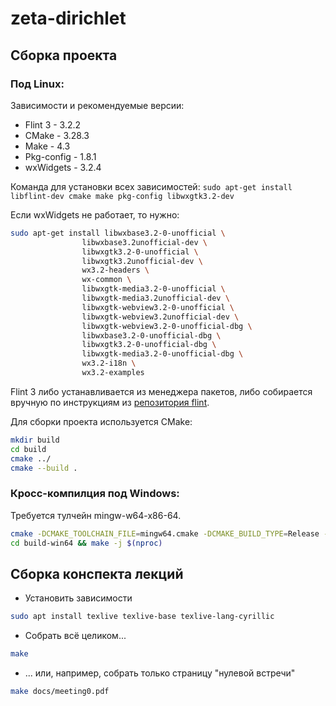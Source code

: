 # zeta-dirichlet

## Сборка проекта

### Под Linux:

Зависимости и рекомендуемые версии:
* Flint 3 - 3.2.2
* CMake - 3.28.3
* Make - 4.3
* Pkg-config - 1.8.1
* wxWidgets - 3.2.4

Команда для установки всех зависимостей: `sudo apt-get install libflint-dev cmake make pkg-config libwxgtk3.2-dev`

Если wxWidgets не работает, то нужно: 
```sh
sudo apt-get install libwxbase3.2-0-unofficial \
                libwxbase3.2unofficial-dev \
                libwxgtk3.2-0-unofficial \
                libwxgtk3.2unofficial-dev \
                wx3.2-headers \
                wx-common \
                libwxgtk-media3.2-0-unofficial \
                libwxgtk-media3.2unofficial-dev \
                libwxgtk-webview3.2-0-unofficial \ 
                libwxgtk-webview3.2unofficial-dev \ 
                libwxgtk-webview3.2-0-unofficial-dbg \ 
                libwxbase3.2-0-unofficial-dbg \
                libwxgtk3.2-0-unofficial-dbg \
                libwxgtk-media3.2-0-unofficial-dbg \
                wx3.2-i18n \
                wx3.2-examples
```

Flint 3 либо устанавливается из менеджера пакетов, либо собирается вручную по
инструкциям из [репозитория flint](https://github.com/flintlib/flint/tree/flint-3.1).

Для сборки проекта используется CMake:

```sh
mkdir build
cd build
cmake ../
cmake --build .
```

### Кросс-компилция под Windows:

Требуется тулчейн mingw-w64-x86-64.

```sh
cmake -DCMAKE_TOOLCHAIN_FILE=mingw64.cmake -DCMAKE_BUILD_TYPE=Release -B build-win64 -S .
cd build-win64 && make -j $(nproc)
```

## Сборка конспекта лекций

* Установить зависимости
```sh
sudo apt install texlive texlive-base texlive-lang-cyrillic
```

* Собрать всё целиком...
```sh
make
```

* ... или, например, собрать только страницу "нулевой встречи"
```sh
make docs/meeting0.pdf
```

